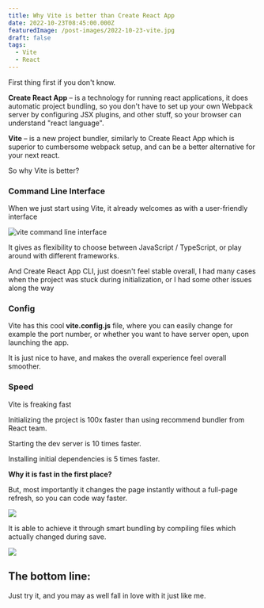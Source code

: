 ```yaml
---
title: Why Vite is better than Create React App
date: 2022-10-23T08:45:00.000Z
featuredImage: /post-images/2022-10-23-vite.jpg
draft: false
tags:
  - Vite
  - React
---
```

First thing first if you don't know.

**Create React App** – is a technology for running react applications, it does automatic project bundling, so you don't have to set up your own Webpack server by configuring JSX plugins, and other stuff, so your browser can understand "react language".

**Vite** – is a new project bundler, similarly to Create React App which is superior to cumbersome webpack setup, and can be a better alternative for your next react.

So why Vite is better?

### Command Line Interface

When we just start using Vite, it already welcomes as with a user-friendly interface

![vite command line interface](/post-images/animation.gif)

It gives as flexibility to choose between JavaScript / TypeScript, or play around with different frameworks.

And Create React App CLI, just doesn't feel stable overall, I had many cases when the project was stuck during initialization, or I had some other issues along the way

### Config

Vite has this cool **vite.config.js** file, where you can easily change for example the port number, or whether you want to have server open, upon launching the app.

It is just nice to have, and makes the overall experience feel overall smoother.

### Speed

Vite is freaking fast

Initializing the project is 100x faster than using recommend bundler from React team.

Starting the dev server is 10 times faster.

Installing initial dependencies is 5 times faster.

**Why it is fast in the first place?**

But, most importantly it changes the page instantly without a full-page refresh, so you can code way faster.

![](/post-images/webpack-vs-vite-1.png)

It is able to achieve it through smart bundling by compiling files which actually changed during save.

![](/post-images/webpack-vs-vite-2.png)

## The bottom line:

Just try it, and you may as well fall in love with it just like me.
